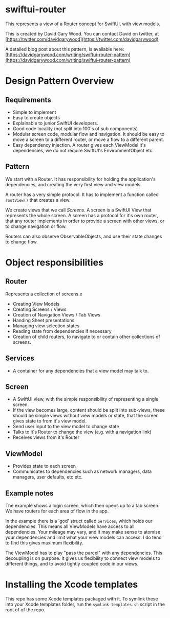 # swiftui-router

This represents a view of a Router concept for SwiftUI, with view models.

This is created by David Gary Wood. You can contact David on twitter, at [https://twitter.com/davidgarywood](https://twitter.com/davidgarywood)

A detailed blog post about this pattern, is available here: [https://davidgarywood.com/writing/swiftui-router-pattern](https://davidgarywood.com/writing/swiftui-router-pattern)

# Design Pattern Overview

## Requirements
* Simple to implement
* Easy to create objects
* Explainable to junior SwiftUI developers.
* Good code locality (not split into 100's of sub components)
* Modular screen code, modular flow and navigation. It should be easy to move a screen to a different router, or move a flow to a different parent.
* Easy dependency injection. A router gives each ViewModel it's dependencies, we do not require SwiftUI's EnvironmentObject etc.

## Pattern

We start with a Router. It has responsibility for holding the application's dependencies, and creating the very first view and view models.

A router has a very simple protocol. It has to implement a function called `rootView()` that creates a view.

We create views that we call *Screens*. A screen is a SwiftUI View that represents the whole screen. A screen has a protocol for it's own router, that any router implements in order to provide a screen with other views, or to change navigation or flow.

Routers can also observe ObservableObjects, and use their state changes to change flow.

# Object responsibilities

## Router

Represents a collection of screens.e

* Creating View Models
* Creating Screens / Views
* Creation of Navigation Views / Tab Views
* Handing Sheet presentations
* Managing view selection states
* Reading state from dependencies if necessary
* Creation of child routers, to navigate to or contain other collections of screens.

## Services
* A container for any dependencies that a view model may talk to.

## Screen
* A SwiftUI view, with the simple responsibility of representing a single screen. 
* If the view becomes large, content should be split into sub-views, these should be simple views without view models or state, that the screen gives state to from it's view model.
* Send user input to the view model to change state
* Talks to it's Router to change the view (e.g. with a navigation link)
* Receives views from it's Router

## ViewModel
* Provides state to each screen
* Communicates to dependencies such as network managers, data managers, user defaults, etc etc.

## Example notes

The example shows a login screen, which then opens up to a tab screen. We have routers for each area of flow in the app.

In the example there is a 'god' struct called `Services`, which holds our dependencies. This means all ViewModels have access to all dependencies. Your mileage may vary, and it may make sense to atomise your dependencies and limit what your view models can access. I do tend to find this gives maximum flexibility.

The ViewModel has to play "pass the parcel" with any dependencies. This decoupling is on purpose. It gives us flexibility to connect view models to different things, and to avoid tightly coupled code in our views.

# Installing the Xcode templates

This repo has some Xcode templates packaged with it. To symlink these into your Xcode templates folder, run the `symlink-templates.sh` script in the root of of the repo.
